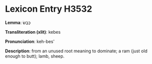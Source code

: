 # Lexicon Entry H3532

**Lemma**: כֶּבֶשׂ

**Transliteration (xlit)**: kebes

**Pronunciation**: keh-bes'

**Description**:
from an unused root meaning to dominate; a ram (just old enough to butt); lamb, sheep.
